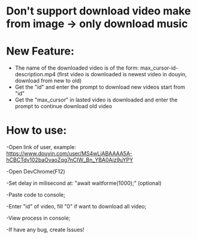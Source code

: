 # Don't support download video make from image -> only download music
# New Feature:
- The name of the downloaded video is of the form: max_cursor-id-description.mp4 (first video is downloaded is newest video in douyin, download from new to old)
- Get the "id" and enter the prompt to download new videos start from "id"
- Get the "max_cursor" in lasted video is downloaded and enter the prompt to continue download old video

# How to use:
-Open link of user, example: https://www.douyin.com/user/MS4wLjABAAAA5A-hCBCTdv102baOvaoZqg7nCIW_Bn_YBA0Aiz9uYPY

-Open DevChrome(F12)

-Set delay in milisecond at: "await waitforme(1000);" (optional)

-Paste code to console;

-Enter "id" of video, fill "0" if want to download all video;

-View process in console;

-If have any bug, create Issues!
